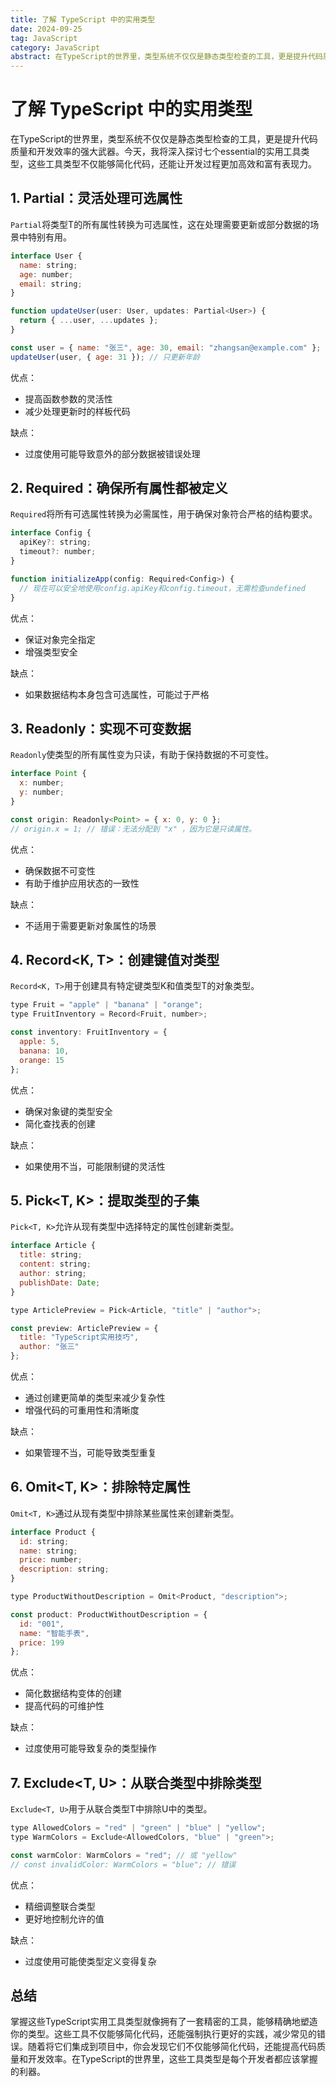 ```yaml
---
title: 了解 TypeScript 中的实用类型
date: 2024-09-25
tag: JavaScript
category: JavaScript
abstract: 在TypeScript的世界里，类型系统不仅仅是静态类型检查的工具，更是提升代码质量和开发效率的强大武器。今天，我将深入探讨七个essential的实用工具类型，这些工具类型不仅能够简化代码，还能让开发过程更加高效和富有表现力。
---
```


# 了解 TypeScript 中的实用类型

在TypeScript的世界里，类型系统不仅仅是静态类型检查的工具，更是提升代码质量和开发效率的强大武器。今天，我将深入探讨七个essential的实用工具类型，这些工具类型不仅能够简化代码，还能让开发过程更加高效和富有表现力。

## 1. Partial：灵活处理可选属性

`Partial`将类型T的所有属性转换为可选属性，这在处理需要更新或部分数据的场景中特别有用。

```javascript
interface User {
  name: string;
  age: number;
  email: string;
}

function updateUser(user: User, updates: Partial<User>) {
  return { ...user, ...updates };
}

const user = { name: "张三", age: 30, email: "zhangsan@example.com" };
updateUser(user, { age: 31 }); // 只更新年龄
```

优点：

- 提高函数参数的灵活性
- 减少处理更新时的样板代码

缺点：

- 过度使用可能导致意外的部分数据被错误处理

## 2. Required：确保所有属性都被定义

`Required`将所有可选属性转换为必需属性，用于确保对象符合严格的结构要求。

```javascript
interface Config {
  apiKey?: string;
  timeout?: number;
}

function initializeApp(config: Required<Config>) {
  // 现在可以安全地使用config.apiKey和config.timeout，无需检查undefined
}
```

优点：

- 保证对象完全指定
- 增强类型安全

缺点：

- 如果数据结构本身包含可选属性，可能过于严格

## 3. Readonly：实现不可变数据

`Readonly`使类型的所有属性变为只读，有助于保持数据的不可变性。

```javascript
interface Point {
  x: number;
  y: number;
}

const origin: Readonly<Point> = { x: 0, y: 0 };
// origin.x = 1; // 错误：无法分配到 "x" ，因为它是只读属性。
```

优点：

- 确保数据不可变性
- 有助于维护应用状态的一致性

缺点：

- 不适用于需要更新对象属性的场景

## 4. Record<K, T>：创建键值对类型

`Record<K, T>`用于创建具有特定键类型K和值类型T的对象类型。

```javascript
type Fruit = "apple" | "banana" | "orange";
type FruitInventory = Record<Fruit, number>;

const inventory: FruitInventory = {
  apple: 5,
  banana: 10,
  orange: 15
};
```

优点：

- 确保对象键的类型安全
- 简化查找表的创建

缺点：

- 如果使用不当，可能限制键的灵活性

## 5. Pick<T, K>：提取类型的子集

`Pick<T, K>`允许从现有类型中选择特定的属性创建新类型。

```javascript
interface Article {
  title: string;
  content: string;
  author: string;
  publishDate: Date;
}

type ArticlePreview = Pick<Article, "title" | "author">;

const preview: ArticlePreview = {
  title: "TypeScript实用技巧",
  author: "张三"
};
```

优点：

- 通过创建更简单的类型来减少复杂性
- 增强代码的可重用性和清晰度

缺点：

- 如果管理不当，可能导致类型重复

## 6. Omit<T, K>：排除特定属性

`Omit<T, K>`通过从现有类型中排除某些属性来创建新类型。

```javascript
interface Product {
  id: string;
  name: string;
  price: number;
  description: string;
}

type ProductWithoutDescription = Omit<Product, "description">;

const product: ProductWithoutDescription = {
  id: "001",
  name: "智能手表",
  price: 199
};
```

优点：

- 简化数据结构变体的创建
- 提高代码的可维护性

缺点：

- 过度使用可能导致复杂的类型操作

## 7. Exclude<T, U>：从联合类型中排除类型

`Exclude<T, U>`用于从联合类型T中排除U中的类型。

```javascript
type AllowedColors = "red" | "green" | "blue" | "yellow";
type WarmColors = Exclude<AllowedColors, "blue" | "green">;

const warmColor: WarmColors = "red"; // 或 "yellow"
// const invalidColor: WarmColors = "blue"; // 错误
```

优点：

- 精细调整联合类型
- 更好地控制允许的值

缺点：

- 过度使用可能使类型定义变得复杂

## 总结

掌握这些TypeScript实用工具类型就像拥有了一套精密的工具，能够精确地塑造你的类型。这些工具不仅能够简化代码，还能强制执行更好的实践，减少常见的错误。随着将它们集成到项目中，你会发现它们不仅能够简化代码，还能提高代码质量和开发效率。在TypeScript的世界里，这些工具类型是每个开发者都应该掌握的利器。
